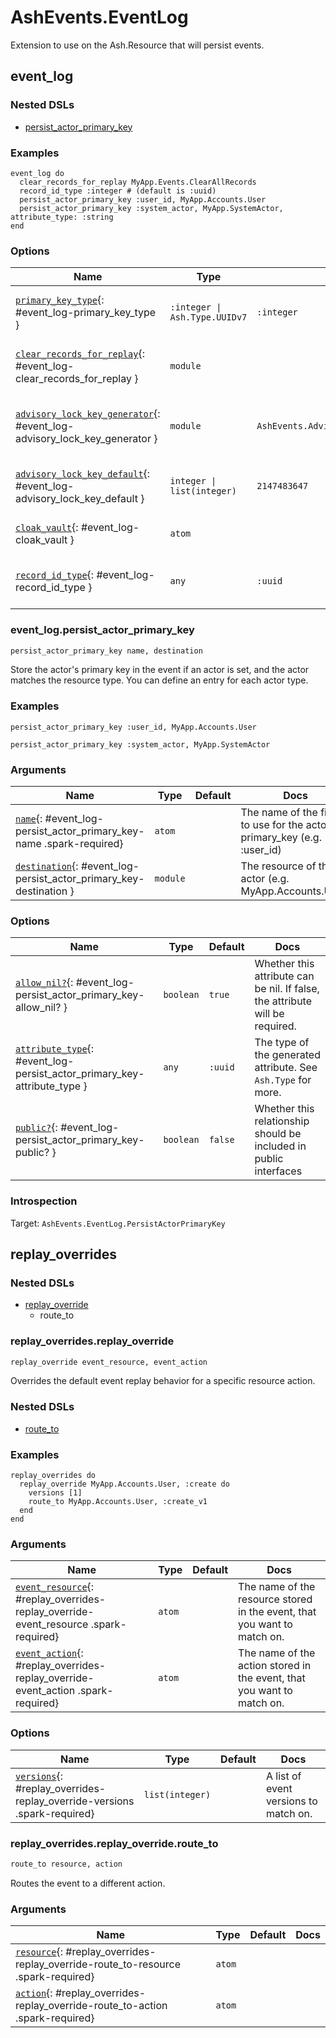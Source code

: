 <!--
This file was generated by Spark. Do not edit it by hand.
-->
# AshEvents.EventLog

Extension to use on the Ash.Resource that will persist events.


## event_log


### Nested DSLs
 * [persist_actor_primary_key](#event_log-persist_actor_primary_key)


### Examples
```
event_log do
  clear_records_for_replay MyApp.Events.ClearAllRecords
  record_id_type :integer # (default is :uuid)
  persist_actor_primary_key :user_id, MyApp.Accounts.User
  persist_actor_primary_key :system_actor, MyApp.SystemActor, attribute_type: :string
end

```




### Options

| Name | Type | Default | Docs |
|------|------|---------|------|
| [`primary_key_type`](#event_log-primary_key_type){: #event_log-primary_key_type } | `:integer \| Ash.Type.UUIDv7` | `:integer` | The type of the primary key used by the event log resource. Valid options are :integer  and :uuid_v7. Defaults to :integer. |
| [`clear_records_for_replay`](#event_log-clear_records_for_replay){: #event_log-clear_records_for_replay } | `module` |  | A module with the AshEvents.ClearRecords-behaviour, that is expected to clear all records before an event replay. |
| [`advisory_lock_key_generator`](#event_log-advisory_lock_key_generator){: #event_log-advisory_lock_key_generator } | `module` | `AshEvents.AdvisoryLockKeyGenerator.Default` | A module with the AshEvents.AdvisoryLockKeyGenerator-behaviour, that is expected to generate advisory lock keys when inserting events. |
| [`advisory_lock_key_default`](#event_log-advisory_lock_key_default){: #event_log-advisory_lock_key_default } | `integer \| list(integer)` | `2147483647` | The value to use when acquiring advisory locks during event inserts. Must be an integer or a list of two 32-bit integers. |
| [`cloak_vault`](#event_log-cloak_vault){: #event_log-cloak_vault } | `atom` |  | The vault module to use for encrypting and decrypting both the event data and metadata. |
| [`record_id_type`](#event_log-record_id_type){: #event_log-record_id_type } | `any` | `:uuid` | The type of the primary key used by the system, which will be the type of the `record_id`-field on the events. Defaults to :uuid. |



### event_log.persist_actor_primary_key
```elixir
persist_actor_primary_key name, destination
```


Store the actor's primary key in the event if an actor is set, and the actor matches the resource type. You can define an entry for each actor type.



### Examples
```
persist_actor_primary_key :user_id, MyApp.Accounts.User
```

```
persist_actor_primary_key :system_actor, MyApp.SystemActor
```



### Arguments

| Name | Type | Default | Docs |
|------|------|---------|------|
| [`name`](#event_log-persist_actor_primary_key-name){: #event_log-persist_actor_primary_key-name .spark-required} | `atom` |  | The name of the field to use for the actor primary_key (e.g. :user_id) |
| [`destination`](#event_log-persist_actor_primary_key-destination){: #event_log-persist_actor_primary_key-destination } | `module` |  | The resource of the actor (e.g. MyApp.Accounts.User) |
### Options

| Name | Type | Default | Docs |
|------|------|---------|------|
| [`allow_nil?`](#event_log-persist_actor_primary_key-allow_nil?){: #event_log-persist_actor_primary_key-allow_nil? } | `boolean` | `true` | Whether this attribute can be nil. If false, the attribute will be required. |
| [`attribute_type`](#event_log-persist_actor_primary_key-attribute_type){: #event_log-persist_actor_primary_key-attribute_type } | `any` | `:uuid` | The type of the generated attribute. See `Ash.Type` for more. |
| [`public?`](#event_log-persist_actor_primary_key-public?){: #event_log-persist_actor_primary_key-public? } | `boolean` | `false` | Whether this relationship should be included in public interfaces |





### Introspection

Target: `AshEvents.EventLog.PersistActorPrimaryKey`




## replay_overrides


### Nested DSLs
 * [replay_override](#replay_overrides-replay_override)
   * route_to





### replay_overrides.replay_override
```elixir
replay_override event_resource, event_action
```


Overrides the default event replay behavior for a specific resource action.

### Nested DSLs
 * [route_to](#replay_overrides-replay_override-route_to)


### Examples
```
replay_overrides do
  replay_override MyApp.Accounts.User, :create do
    versions [1]
    route_to MyApp.Accounts.User, :create_v1
  end
end

```



### Arguments

| Name | Type | Default | Docs |
|------|------|---------|------|
| [`event_resource`](#replay_overrides-replay_override-event_resource){: #replay_overrides-replay_override-event_resource .spark-required} | `atom` |  | The name of the resource stored in the event, that you want to match on. |
| [`event_action`](#replay_overrides-replay_override-event_action){: #replay_overrides-replay_override-event_action .spark-required} | `atom` |  | The name of the action stored in the event, that you want to match on. |
### Options

| Name | Type | Default | Docs |
|------|------|---------|------|
| [`versions`](#replay_overrides-replay_override-versions){: #replay_overrides-replay_override-versions .spark-required} | `list(integer)` |  | A list of event versions to match on. |


### replay_overrides.replay_override.route_to
```elixir
route_to resource, action
```


Routes the event to a different action.






### Arguments

| Name | Type | Default | Docs |
|------|------|---------|------|
| [`resource`](#replay_overrides-replay_override-route_to-resource){: #replay_overrides-replay_override-route_to-resource .spark-required} | `atom` |  |  |
| [`action`](#replay_overrides-replay_override-route_to-action){: #replay_overrides-replay_override-route_to-action .spark-required} | `atom` |  |  |















<style type="text/css">.spark-required::after { content: "*"; color: red !important; }</style>
